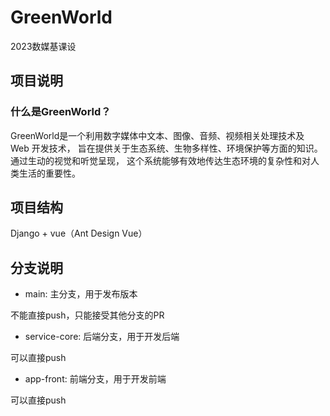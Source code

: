 # GreenWorld
2023数媒基课设

## 项目说明
### 什么是GreenWorld？

GreenWorld是一个利用数字媒体中文本、图像、音频、视频相关处理技术及 Web 开发技术，
旨在提供关于生态系统、生物多样性、环境保护等方面的知识。通过生动的视觉和听觉呈现，
这个系统能够有效地传达生态环境的复杂性和对人类生活的重要性。

## 项目结构

Django + vue（Ant Design Vue）

## 分支说明
- main: 主分支，用于发布版本

不能直接push，只能接受其他分支的PR

- service-core: 后端分支，用于开发后端

可以直接push

- app-front: 前端分支，用于开发前端

可以直接push
